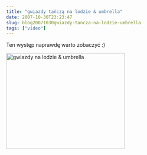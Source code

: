 ```yaml
---
title: "gwiazdy tańczą na lodzie & umbrella"
date: 2007-10-30T23:23:47
slug: blog20071030gwiazdy-tancza-na-lodzie-umbrella
tags: ["video"]
---
```

<html><body><p>Ten występ naprawdę warto zobaczyć :)</p>
<p><a href="/files/gwiazdy_tancza_na_lodzie.wmv"><img src="/files/gwiazdynalodzie.jpg" alt="gwiazdy na lodzie &amp; umbrella" width="321" height="259"></a></p></body></html>